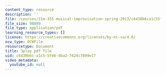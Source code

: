 ```yaml
---
content_type: resource
description: ''
file: /courses/21m-355-musical-improvisation-spring-2013/c6430b6ca1c55f46dba27424c7899e17_u9givSC2M8Y.pdf
file_size: 98899
file_type: application/pdf
learning_resource_types: []
license: https://creativecommons.org/licenses/by-nc-sa/4.0/
ocw_type: OCWFile
resourcetype: Document
title: 3play pdf file
uid: c6430b6c-a1c5-5f46-dba2-7424c7899e17
video_metadata:
  youtube_id: null
---
```

